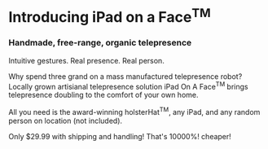 # Introducing iPad on a Face<sup>TM</sup>

### Handmade, free-range, organic telepresence

Intuitive gestures. Real presence. Real person.

Why spend three grand on a mass manufactured telepresence robot? Locally grown artisianal telepresence solution iPad On A Face<sup>TM</sup> brings telepresence doubling to the comfort of your own home.

All you need is the award-winning holsterHat<sup>TM</sup>, any iPad, and any random person on location (not included). 

Only $29.99 with shipping and handling! That's 10000%! cheaper!
